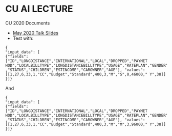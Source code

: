 # CU AI LECTURE
CU 2020 Documents

- [May 2020 Talk Slides](https://drive.google.com/file/d/1mC3M-b91gYok7YjDSBzzBqTmCRGF6L96/view?usp=sharing)
- Test with: 

```
{
"input_data": [
{"fields":["ID","LONGDISTANCE","INTERNATIONAL","LOCAL","DROPPED","PAYMET HOD","LOCALBILLTYPE","LONGDISTANCEBILLTYPE","USAGE","RATEPLAN","GENDER" ,"STATUS","CHILDREN","ESTINCOME","CAROWNER","AGE"], "values":[[1,27,6,33,1,"CC","Budget","Standard",400,3,"M","S",0,46000," Y",38]]
}]}
```
And

```
{
"input_data": [
{"fields":["ID","LONGDISTANCE","INTERNATIONAL","LOCAL","DROPPED","PAYMET HOD","LOCALBILLTYPE","LONGDISTANCEBILLTYPE","USAGE","RATEPLAN","GENDER" ,"STATUS","CHILDREN","ESTINCOME","CAROWNER","AGE"], "values":[[1,27,6,33,1,"CC","Budget","Standard",400,3,"M","M",3,96000," Y",38]]
}]}
```
